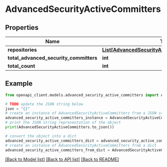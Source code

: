# AdvancedSecurityActiveCommitters


## Properties

Name | Type | Description | Notes
------------ | ------------- | ------------- | -------------
**repositories** | [**List[AdvancedSecurityActiveCommittersRepository]**](AdvancedSecurityActiveCommittersRepository.md) |  | 
**total_advanced_security_committers** | **int** |  | [optional] 
**total_count** | **int** |  | [optional] 

## Example

```python
from openapi_client.models.advanced_security_active_committers import AdvancedSecurityActiveCommitters

# TODO update the JSON string below
json = "{}"
# create an instance of AdvancedSecurityActiveCommitters from a JSON string
advanced_security_active_committers_instance = AdvancedSecurityActiveCommitters.from_json(json)
# print the JSON string representation of the object
print(AdvancedSecurityActiveCommitters.to_json())

# convert the object into a dict
advanced_security_active_committers_dict = advanced_security_active_committers_instance.to_dict()
# create an instance of AdvancedSecurityActiveCommitters from a dict
advanced_security_active_committers_from_dict = AdvancedSecurityActiveCommitters.from_dict(advanced_security_active_committers_dict)
```
[[Back to Model list]](../README.md#documentation-for-models) [[Back to API list]](../README.md#documentation-for-api-endpoints) [[Back to README]](../README.md)


